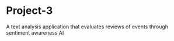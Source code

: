 # Project-3
A text analysis application that evaluates reviews of events through sentiment awareness AI
